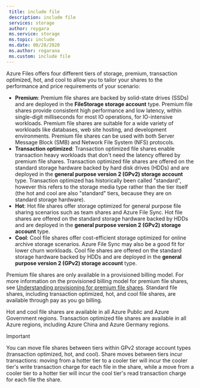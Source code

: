 ```yaml
---
 title: include file
 description: include file
 services: storage
 author: roygara
 ms.service: storage
 ms.topic: include
 ms.date: 08/28/2020
 ms.author: rogarana
 ms.custom: include file
---
```

Azure Files offers four different tiers of storage, premium, transaction optimized, hot, and cool to allow you to tailor your shares to the performance and price requirements of your scenario:

- **Premium**: Premium file shares are backed by solid-state drives (SSDs) and are deployed in the **FileStorage storage account** type. Premium file shares provide consistent high performance and low latency, within single-digit milliseconds for most IO operations, for IO-intensive workloads. Premium file shares are suitable for a wide variety of workloads like databases, web site hosting, and development environments. Premium file shares can be used with both Server Message Block (SMB) and Network File System (NFS) protocols.
- **Transaction optimized**: Transaction optimized file shares enable transaction heavy workloads that don't need the latency offered by premium file shares. Transaction optimized file shares are offered on the standard storage hardware backed by hard disk drives (HDDs) and are deployed in the **general purpose version 2 (GPv2) storage account** type. Transaction optimized has historically been called "standard", however this refers to the storage media type rather than the tier itself (the hot and cool are also "standard" tiers, because they are on standard storage hardware).
- **Hot**: Hot file shares offer storage optimized for general purpose file sharing scenarios such as team shares and Azure File Sync. Hot file shares are offered on the standard storage hardware backed by HDDs and are deployed in the **general purpose version 2 (GPv2) storage account** type.
- **Cool**: Cool file shares offer cost-efficient storage optimized for online archive storage scenarios. Azure File Sync may also be a good fit for lower churn workloads. Cool file shares are offered on the standard storage hardware backed by HDDs and are deployed in the **general purpose version 2 (GPv2) storage account** type.

Premium file shares are only available in a provisioned billing model. For more information on the provisioned billing model for premium file shares, see [Understanding provisioning for premium file shares](../articles/storage/files/storage-files-planning.md#understanding-provisioning-for-premium-file-shares). Standard file shares, including transaction optimized, hot, and cool file shares, are available through pay as you go billing.

Hot and cool file shares are available in all Azure Public and Azure Government regions. Transaction optimized file shares are available in all Azure regions, including Azure China and Azure Germany regions.

> [!Important]  
> You can move file shares between tiers within GPv2 storage account types (transaction optimized, hot, and cool). Share moves between tiers incur transactions: moving from a hotter tier to a cooler tier will incur the cooler tier's write transaction charge for each file in the share, while a move from a cooler tier to a hotter tier will incur the cool tier's read transaction charge for each file the share.